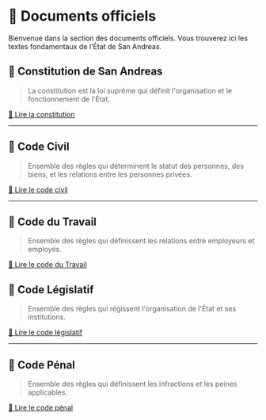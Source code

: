 # 📄 Documents officiels

Bienvenue dans la section des documents officiels. Vous trouverez ici les textes fondamentaux de l'État de San Andreas.

## 📜 Constitution de San Andreas

> La constitution est la loi suprême qui définit l'organisation et le fonctionnement de l'État.

[📖 Lire la constitution](https://fraydolix.gitbook.io/thunder-doj)

---

## 📜 Code Civil

> Ensemble des règles qui déterminent le statut des personnes, des biens, et les relations entre les personnes privées.

[📖 Lire le code civil](https://fraydolix.gitbook.io/thunder-doj/legislations/code-civil)

---

## 📜 Code du Travail

> Ensemble des règles qui définissent les relations entre employeurs et employés.

[📖 Lire le code du Travail](https://fraydolix.gitbook.io/thunder-doj/legislations/code-du-travail)

## 📜 Code Législatif

> Ensemble des règles qui régissent l'organisation de l'État et ses institutions.

[📖 Lire le code législatif](https://fraydolix.gitbook.io/thunder-doj/legislations/code-legislatif)

---

## 📜 Code Pénal

> Ensemble des règles qui définissent les infractions et les peines applicables.

[📖 Lire le code pénal](https://fraydolix.gitbook.io/thunder-doj/legislations/code-penal)